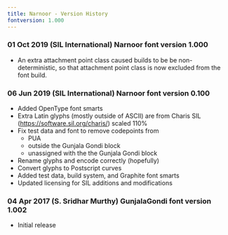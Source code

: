 ```yaml
---
title: Narnoor - Version History
fontversion: 1.000
---
```


### 01 Oct 2019 (SIL International) Narnoor font version 1.000
- An extra attachment point class caused builds to be be non-deterministic,
  so that attachment point class is now excluded from the font build.

### 06 Jun 2019 (SIL International) Narnoor font version 0.100
- Added OpenType font smarts
- Extra Latin glyphs (mostly outside of ASCII) are from
  Charis SIL (https://software.sil.org/charis/) scaled 110%
- Fix test data and font to remove codepoints from
  - PUA
  - outside the Gunjala Gondi block
  - unassigned with the the Gunjala Gondi block
- Rename glyphs and encode correctly (hopefully)
- Convert glyphs to Postscript curves
- Added test data, build system, and Graphite font smarts
- Updated licensing for SIL additions and modifications

### 04 Apr 2017 (S. Sridhar Murthy) GunjalaGondi font version 1.002
- Initial release
